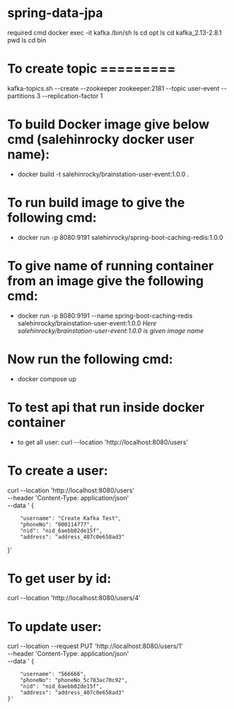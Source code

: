 # spring-data-jpa
required cmd
docker exec -it kafka /bin/sh
ls
cd opt
ls
cd kafka_2.13-2.8.1
pwd
ls
cd bin
# To create topic =========
kafka-topics.sh --create --zookeeper zookeeper:2181 --topic user-event --partitions 3 --replication-factor 1


# To build Docker image give below cmd (salehinrocky docker user name):
* docker build -t salehinrocky/brainstation-user-event:1.0.0 .
# To run build image to give the following cmd:
* docker run -p 8080:9191 salehinrocky/spring-boot-caching-redis:1.0.0
# To give name of running container from an image give the following cmd: 
* docker run -p 8080:9191 --name spring-boot-caching-redis salehinrocky/brainstation-user-event:1.0.0
_Here salehinrocky/brainstation-user-event:1.0.0 is given image name_

# Now run the following cmd:
* docker compose up

# To test api that run inside docker container
* to get all user:
  curl --location 'http://localhost:8080/users'
# To create a user:
curl --location 'http://localhost:8080/users' \
--header 'Content-Type: application/json' \
--data ' {

        "username": "Create Kafka Test",
        "phoneNo": "000114777",
        "nid": "nid_6aebb02de15f",
        "address": "address_407c0e658ad3"
}'

# To get user by id:
curl --location 'http://localhost:8080/users/4'

# To update user:
curl --location --request PUT 'http://localhost:8080/users/1' \
--header 'Content-Type: application/json' \
--data ' {

        "username": "566666",
        "phoneNo": "phoneNo_5c783ac70c92",
        "nid": "nid_6aebb02de15f",
        "address": "address_407c0e658ad3"
    }'

